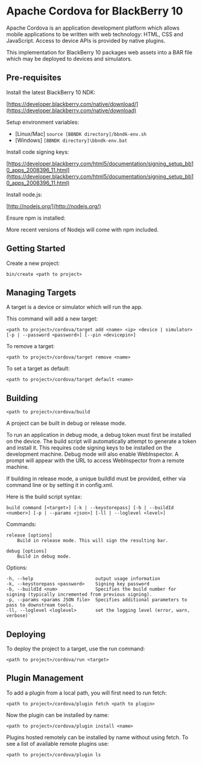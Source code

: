 # Apache Cordova for BlackBerry 10

Apache Cordova is an application development platform which allows mobile applications to be written with web technology: HTML, CSS and JavaScript. Access to device APIs is provided by native plugins.

This implementation for BlackBerry 10 packages web assets into a BAR file which may be deployed to devices and simulators.

## Pre-requisites

Install the latest BlackBerry 10 NDK:

[https://developer.blackberry.com/native/download/](https://developer.blackberry.com/native/download)

Setup environment variables:
- [Linux/Mac] `source [BBNDK directory]/bbndk-env.sh`
- [Windows] `[BBNDK directory]\bbndk-env.bat`

Install code signing keys:

[https://developer.blackberry.com/html5/documentation/signing_setup_bb10_apps_2008396_11.html](https://developer.blackberry.com/html5/documentation/signing_setup_bb10_apps_2008396_11.html)

Install node.js:

[http://nodejs.org/](http://nodejs.org/)

Ensure npm is installed:

More recent versions of Nodejs will come with npm included.

## Getting Started

Create a new project:

`bin/create <path to project>`

## Managing Targets

A target is a device or simulator which will run the app.

This command will add a new target:

`<path to project>/cordova/target add <name> <ip> <device | simulator> [-p | --password <password>] [--pin <devicepin>]`

To remove a target:

`<path to project>/cordova/target remove <name>`

To set a target as default:

`<path to project>/cordova/target default <name>`

## Building

`<path to project>/cordova/build`

A project can be built in debug or release mode.

To run an application in debug mode, a debug token must first be installed on the device. The build script will automatically attempt to generate a token and install it. This requires code signing keys to be installed on the development machine. Debug mode will also enable WebInspector. A prompt will appear with the URL to access WebInspector from a remote machine.

If building in release mode, a unique buildId must be provided, either via command line or by setting it in config.xml.

Here is the build script syntax:

`build command [<target>] [-k | --keystorepass] [-b | --buildId <number>] [-p | --params <json>] [-ll | --loglevel <level>]`

Commands:

    release [options]
        Build in release mode. This will sign the resulting bar.

    debug [options]
        Build in debug mode.

  Options:

    -h, --help                       output usage information
    -k, --keystorepass <password>    Signing key password
    -b, --buildId <num>              Specifies the build number for signing (typically incremented from previous signing).
    -p, --params <params JSON file>  Specifies additional parameters to pass to downstream tools.
    -ll, --loglevel <loglevel>       set the logging level (error, warn, verbose)`

## Deploying

To deploy the project to a target, use the run command:

`<path to project>/cordova/run <target>`

## Plugin Management

To add a plugin from a local path, you will first need to run fetch:

`<path to project>/cordova/plugin fetch <path to plugin>`

Now the plugin can be installed by name:

`<path to project>/cordova/plugin install <name>`

Plugins hosted remotely can be installed by name without using fetch. To see a list of available remote plugins use:

`<path to project>/cordova/plugin ls`

